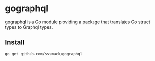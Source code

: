 # gographql
gographql is a Go module providing a package that translates Go struct types to Graphql types.



## Install

```shell
go get github.com/sssmack/gographql
```
